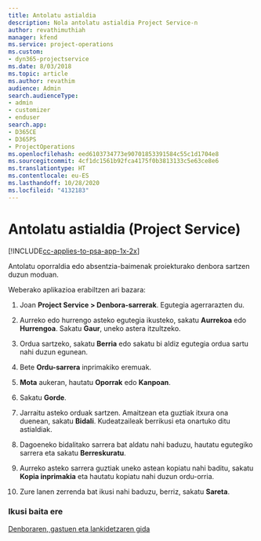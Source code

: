 ```yaml
---
title: Antolatu astialdia
description: Nola antolatu astialdia Project Service-n
author: revathimuthiah
manager: kfend
ms.service: project-operations
ms.custom:
- dyn365-projectservice
ms.date: 8/03/2018
ms.topic: article
ms.author: revathim
audience: Admin
search.audienceType:
- admin
- customizer
- enduser
search.app:
- D365CE
- D365PS
- ProjectOperations
ms.openlocfilehash: eed6103734773e90701853391584c55c1d1704e8
ms.sourcegitcommit: 4cf1dc1561b92fca4175f0b3813133c5e63ce8e6
ms.translationtype: HT
ms.contentlocale: eu-ES
ms.lasthandoff: 10/28/2020
ms.locfileid: "4132183"
---
```

# <a name="schedule-time-off-project-service"></a>Antolatu astialdia (Project Service)

[!INCLUDE[cc-applies-to-psa-app-1x-2x](../includes/cc-applies-to-psa-app-1x-2x.md)]

Antolatu oporraldia edo absentzia-baimenak proiekturako denbora sartzen duzun moduan.  
  
 Weberako aplikazioa erabiltzen ari bazara:  
  
1.  Joan **Project Service > Denbora-sarrerak**. Egutegia agerrarazten du.  
  
2.  Aurreko edo hurrengo asteko egutegia ikusteko, sakatu **Aurrekoa** edo **Hurrengoa**. Sakatu **Gaur**, uneko astera itzultzeko.  
  
3.  Ordua sartzeko, sakatu **Berria** edo sakatu bi aldiz egutegia ordua sartu nahi duzun egunean.  
  
4.  Bete **Ordu-sarrera** inprimakiko eremuak.  
  
5.  **Mota** aukeran, hautatu **Oporrak** edo **Kanpoan**.  
  
6.  Sakatu **Gorde**.  
  
7.  Jarraitu asteko orduak sartzen. Amaitzean eta guztiak itxura ona duenean, sakatu **Bidali**. Kudeatzaileak berrikusi eta onartuko ditu astialdiak.  
  
8.  Dagoeneko bidalitako sarrera bat aldatu nahi baduzu, hautatu egutegiko sarrera eta sakatu **Berreskuratu**.  
  
9. Aurreko asteko sarrera guztiak uneko astean kopiatu nahi baditu, sakatu **Kopia inprimakia** eta hautatu kopiatu nahi duzun ordu-orria.  
  
10. Zure lanen zerrenda bat ikusi nahi baduzu, berriz, sakatu **Sareta**.  
  
### <a name="see-also"></a>Ikusi baita ere  
 [Denboraren, gastuen eta lankidetzaren gida](../psa/time-expense-collaboration-guide.md)
